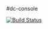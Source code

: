 #dc-console

[![Build Status](https://travis-ci.org/decentralised-project/dc-console.svg?branch=master)](https://travis-ci.org/decentralised-project/dc-console)
